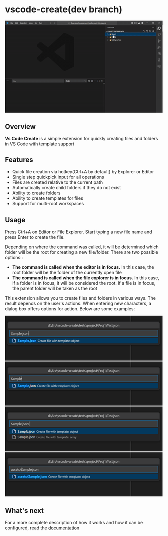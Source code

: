 # vscode-create(dev branch)

![sample1](./docs/images/readme.gif)

## Overview

**Vs Code Create** is a simple extension for quickly creating files and folders in VS Code with template support

## Features
* Quick file creation via hotkey(Ctrl+A by default) by Explorer or Editor
* Single step quickpick input for all operations
* Files are created relative to the current path
* Automatically create child folders if they do not exist
* Ability to create folders
* Ability to create templates for files
* Support for multi-root workspaces

## Usage

Press Ctrl+A on Editor or File Explorer. Start typing a new file name and press Enter to create the file.

Depending on where the command was called, it will be determined which folder will be the root for creating a new file/folder. There are two possible options::
* **The command is called when the editor is in focus.** In this case, the root folder will be the folder of the currently open file
* **The command is called when the file explorer is in focus.** In this case, if a folder is in focus, it will be considered the root. If a file is in focus, the parent folder will be taken as the root

This extension allows you to create files and folders in various ways. The result depends on the user's actions. When entering new characters, a dialog box offers options for action. Below are some examples:

![sample1](./docs/images/sample1.png)
![sample2](./docs/images/sample2.png)
![sample4](./docs/images/sample4.png)
![sample5](./docs/images/sample5.png)

## What's next
For a more complete description of how it works and how it can be configured, read the [documentation](./docs/main.md)